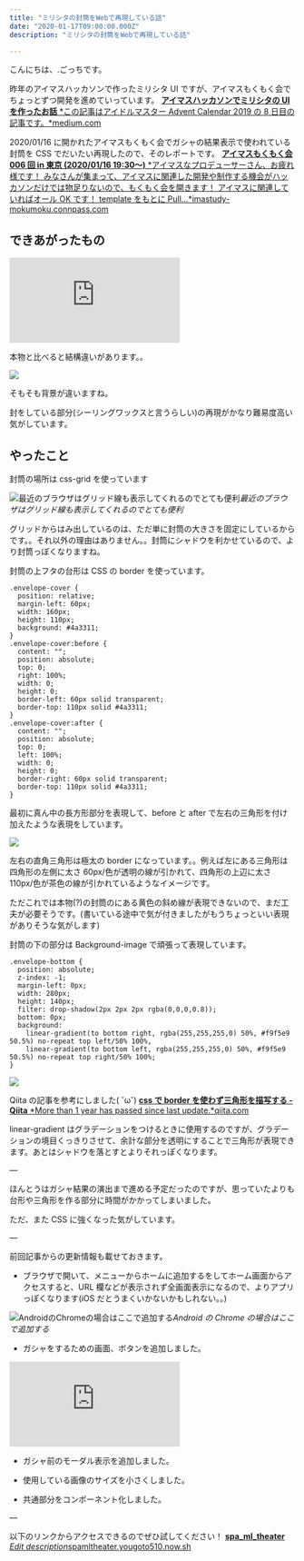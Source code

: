 ```yaml
---
title: "ミリシタの封筒をWebで再現している話"
date: "2020-01-17T09:00:00.000Z"
description: "ミリシタの封筒をWebで再現している話"

---
```


こんにちは、.ごっちです。

昨年のアイマスハッカソンで作ったミリシタ UI ですが、アイマスもくもく会でちょっとずつ開発を進めていっています。
[**アイマスハッカソンでミリシタの UI を作ったお話**
*この記事はアイドルマスター Advent Calendar 2019 の 8 日目の記事です。*medium.com](https://medium.com/@gggooottto/%E3%82%A2%E3%82%A4%E3%83%9E%E3%82%B9%E3%83%8F%E3%83%83%E3%82%AB%E3%82%BD%E3%83%B3%E3%81%A7%E3%83%9F%E3%83%AA%E3%82%B7%E3%82%BF%E3%81%AEui%E3%82%92%E4%BD%9C%E3%81%A3%E3%81%9F%E3%81%8A%E8%A9%B1-77d68d167155)

2020/01/16 に開かれたアイマスもくもく会でガシャの結果表示で使われている封筒を CSS でだいたい再現したので、そのレポートです。
[**アイマスもくもく会 006 回 in 東京 (2020/01/16 19:30〜)**
*アイマスなプロデューサーさん、お疲れ様です！ みなさんが集まって、アイマスに関連した開発や制作する機会がハッカソンだけでは物足りないので、もくもく会を開きます！ アイマスに関連していればオール OK です！ template をもとに Pull…*imastudy-mokumoku.connpass.com](https://imastudy-mokumoku.connpass.com/event/162478/)

## できあがったもの

<iframe src="https://medium.com/media/754fdcb2d6e65a3c4e7473bcf3e5d68e" frameborder=0></iframe>

本物と比べると結構違いがあります。。

![](https://cdn-images-1.medium.com/max/5920/1*3A3Zvvm3E4IvWSVh2cBTIw.png)

そもそも背景が違いますね。

封をしている部分(シーリングワックスと言うらしい)の再現がかなり難易度高い気がしています。

## やったこと

封筒の場所は css-grid を使っています

![最近のブラウザはグリッド線も表示してくれるのでとても便利](https://cdn-images-1.medium.com/max/2000/1*cfiGcuKVevXNA6ROuIL7Bw.png)_最近のブラウザはグリッド線も表示してくれるのでとても便利_

グリッドからはみ出しているのは、ただ単に封筒の大きさを固定にしているからです。。それ以外の理由はありません。。封筒にシャドウを利かせているので、より封筒っぽくなりますね。

封筒の上フタの台形は CSS の border を使っています。

    .envelope-cover {
      position: relative;
      margin-left: 60px;
      width: 160px;
      height: 110px;
      background: #4a3311;
    }
    .envelope-cover:before {
      content: "";
      position: absolute;
      top: 0;
      right: 100%;
      width: 0;
      height: 0;
      border-left: 60px solid transparent;
      border-top: 110px solid #4a3311;
    }
    .envelope-cover:after {
      content: "";
      position: absolute;
      top: 0;
      left: 100%;
      width: 0;
      height: 0;
      border-right: 60px solid transparent;
      border-top: 110px solid #4a3311;
    }

最初に真ん中の長方形部分を表現して、before と after で左右の三角形を付け加えたような表現をしています。

![](https://cdn-images-1.medium.com/max/3836/1*u4YL7LAOF9JptI2GAoTHsA.png)

左右の直角三角形は極太の border になっています。。例えば左にある三角形は四角形の左側に太さ 60px/色が透明の線が引かれて、四角形の上辺に太さ 110px/色が茶色の線が引かれているようなイメージです。

ただこれでは本物(?)の封筒のにある黄色の斜め線が表現できないので、まだ工夫が必要そうです。(書いている途中で気が付きましたがもうちょっといい表現がありそうな気がします)

封筒の下の部分は Background-image で頑張って表現しています。

    .envelope-bottom {
      position: absolute;
      z-index: -1;
      margin-left: 0px;
      width: 280px;
      height: 140px;
      filter: drop-shadow(2px 2px 2px rgba(0,0,0,0.8));
      bottom: 0px;
      background:
        linear-gradient(to bottom right, rgba(255,255,255,0) 50%, #f9f5e9 50.5%) no-repeat top left/50% 100%,
        linear-gradient(to bottom left, rgba(255,255,255,0) 50%, #f9f5e9 50.5%) no-repeat top right/50% 100%;
    }

![](https://cdn-images-1.medium.com/max/3864/1*3iIEDeiLnltKJMWyGSRwSA.png)

Qiita の記事を参考にしました( ˘ω˘)
[**css で border を使わず三角形を描写する - Qiita**
*More than 1 year has passed since last update.*qiita.com](https://qiita.com/kiwr/items/f3901744198640d2c4a0)

linear-gradient はグラデーションをつけるときに使用するのですが、グラデーションの境目くっきりさせて、余計な部分を透明にすることで三角形が表現できます。あとはシャドウを落とすとよりそれっぽくなります。

—

ほんとうはガシャ結果の演出まで進める予定だったのですが、思っていたよりも台形や三角形を作る部分に時間がかかってしまいました。

ただ、また CSS に強くなった気がしています。

—

前回記事からの更新情報も載せておきます。

- ブラウザで開いて、メニューからホームに追加するをしてホーム画面からアクセスすると、URL 欄などが表示されず全画面表示になるので、よりアプリっぽくなります(iOS だとうまくいかないかもしれない。。)

![AndroidのChromeの場合はここで追加する](https://cdn-images-1.medium.com/max/5920/1*4EywOrBfBHX0KsPoaFB8Ww.png)_Android の Chrome の場合はここで追加する_

- ガシャをするための画面、ボタンを追加しました。

<iframe src="https://medium.com/media/9decac20d4f66522c5d1fbbc46079e8c" frameborder=0></iframe>

- ガシャ前のモーダル表示を追加しました。

- 使用している画像のサイズを小さくしました。

- 共通部分をコンポーネント化しました。

—

以下のリンクからアクセスできるのでぜひ試してください！
[**spa_ml_theater**
*Edit description*spamltheater.yougoto510.now.sh](https://spamltheater.yougoto510.now.sh/)

